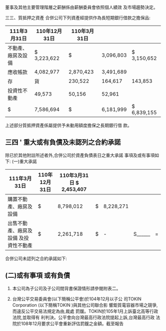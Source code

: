 董事及其他主要管理階層之薪酬係由薪酬委員會依照個人績效 及市場趨勢決定。 

三三、質抵押之資產 合併公司下列資產經提供作為長短期銀行借款之擔保品:

| 111年3月31日       | 110年12月31日   | 110年3月31日   |           |             |
|--------------------|-----------------|----------------|-----------|-------------|
| 不動產、廠房及設備 | $ 3,223,622     | $              | 3,096,803 | $ 3,150,652 |
| 應收帳款           | 4,082,977       | 2,870,423      | 3,491,689 |             |
| 存                 | 貨              | 230,522        | 164,617   | 143,853     |
| 投資性不動產       | 49,573          | 50,156         | 52,961    |             |
| $                  | 7,586,694       | $              | 6,181,999 | $ 6,839,155 |

上述部分質抵押資產係屬提供予未動用額度擔保之長期銀行借 款。

## 三四 ' 重大或有負債及未認列之合約承諾

除已於其他附註所述者外,合併公司於資產負債表日之重大承諾 事項及或有事項如下:
(一)重大承諾

| 111年3月31日                          | 110年12月31日   | 110年3月31日 $ 2,453,407   |    |           |         |    |
|---------------------------------------|-----------------|----------------------------|----|-----------|---------|----|
| 購置不動產、廠房及設備                | $               | 8,798,012                  | $  | 8,228,271 |         |    |
| 出售不動產、廠房及設備 及投資性不動產 | $               | 2,261,718                  | $  | -         | S______ | =  |

合併公司未認列之合約承諾如下:

## (二)或有事項 或有負債

1. 本公司為子公司及子公司間背書保證情形請參閱附表二。

2. 台灣公平交易委員會(以下簡稱公平會)於104年12月以子公 司TOKIN Corporation (以下簡稱TOKIN )與其他公司聯合影 響鉅質電容器市場之競爭,而違反公平交易法規定為由,裁處 罰鍰。TOKIN於105年1月上訴臺北高等行政法院,並取得有 利判決。公平會向台灣最高行政法院提起上訴,台灣最高行政 法院於108年12月要求公平會重新評估罰鍰之金額。截至報告